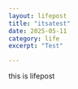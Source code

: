 ```yaml
---
layout: lifepost
title: "itsatest"
date: 2025-05-11
category: life
excerpt: "Test"

---
```

this is lifepost